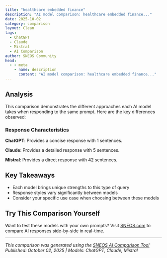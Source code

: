 ```yaml
---
title: "healthcare embedded finance"
description: "AI model comparison: healthcare embedded finance..."
date: 2025-10-02
category: comparison
layout: Clean
tags:
  - ChatGPT
  - Claude
  - Mistral
  - AI Comparison
author: SNEOS Community
head:
  - - meta
    - name: description
      content: "AI model comparison: healthcare embedded finance..."
---
```


<ChatComparison
  title="healthcare embedded finance"
  prompt="healthcare embedded finance"
  :responses='{"ChatGPT": "Healthcare embedded finance refers to the integration of financial services directly into healthcare systems, products, and patient experiences. This integration allows healthcare providers, technology platforms, and payers to offer financial solutions seamlessly alongside medical services. The goal is to improve patient access to care, enhance financial management for healthcare providers, and streamline billing and payment processes.\n\nHere are some key components and benefits of embedded finance in healthcare:\n\n### Components\n\n1. **Payment Solutions**: Integrating payment platforms that allow patients to pay for services directly through healthcare apps or portals, facilitating easier transactions.\n\n2. **Financing Options**: Providing patients with financing solutions such as payment plans, credit options, or loans to cover medical expenses, making healthcare more affordable.\n\n3. **Insurance Integration**: Embedding insurance verification processes within healthcare platforms, allowing patients to understand their coverage and costs upfront.\n\n4. **Healthcare Wallets**: Digital wallets that store payments, insurance information, and health records, enabling a seamless patient experience.\n\n5. **Billing Transparency**: Tools that help patients view, understand, and manage their medical bills in real time, reducing confusion and financial stress.\n\n6. **Health Savings Accounts (HSAs)**: Integration of HSAs that allow patients to save money tax-free for qualified medical expenses.\n\n### Benefits\n\n- **Improved Patient Access**: By offering financing options and simplified payment processes, patients are more likely to seek necessary care.\n\n- **Enhanced Patient Experience**: Streamlined billing and payment integration can reduce administrative burdens and improve satisfaction.\n\n- **Financial Stability for Providers**: With easier payment processes, healthcare providers can reduce the time and costs associated with billing and collections.\n\n- **Better Data Analytics**: Integrating financial services can lead to improved data collection and analysis, helping healthcare organizations make informed decisions.\n\n- **Increased Compliance**: Automated processes can help ensure compliance with regulations and billing standards.\n\n### Challenges\n\nWhile the benefits are significant, there are challenges to consider, such as:\n\n- **Regulatory Compliance**: Navigating the complex regulations governing financial services and healthcare.\n \n- **Data Privacy**: Ensuring patient data is protected, especially when integrating financial services.\n\n- **Technology Integration**: Successfully merging financial solutions with existing healthcare systems and technologies.\n\n- **Patient Education**: Ensuring that patients understand their options and the potential financial implications of their healthcare choices.\n\n### Trends\n\nThe landscape of healthcare embedded finance is rapidly evolving, and trends include:\n\n- **Telehealth Services**: Many telehealth platforms are starting to offer integrated payment and financing options to enhance patient accessibility.\n\n- **Wearables and Health Apps**: These technologies are being designed with embedded finance capabilities, like managing health expenses or insurance claims.\n\n- **Data-Driven Personalization**: Using patient data to offer personalized financial solutions, improving engagement and care.\n\n### Conclusion\n\nHealthcare embedded finance has the potential to transform how patients interact with financial aspects of their healthcare journeys. By creating a more seamless experience, stakeholders can improve access to care, enhance patient satisfaction, and optimize revenue cycles for healthcare providers. As the sector continues to evolve, we can expect more innovations and integrations that will further bridge the gap between healthcare and finance.", "Claude": "Healthcare embedded finance is transforming how medical services are paid for and accessed by integrating financial services directly into healthcare platforms and experiences. Here\u0027s an overview:\n\n## What is Healthcare Embedded Finance?\n\nThe seamless integration of financial products and services within healthcare platforms, enabling patients to access credit, payment plans, insurance products, and other financial tools at the point of care.\n\n## Key Applications\n\n### **Payment Solutions**\n- **Buy Now, Pay Later (BNPL)** for medical procedures\n- **Installment plans** for expensive treatments\n- **Digital wallets** integrated with patient portals\n- **Real-time payment processing** at point of service\n\n### **Lending \u0026 Credit**\n- Medical credit cards with promotional financing\n- Personal loans for elective procedures\n- Equipment financing for practices\n- Working capital solutions for healthcare providers\n\n### **Insurance Integration**\n- Embedded insurance products within telehealth platforms\n- Supplemental coverage options at checkout\n- Claims processing automation\n- Benefits verification in real-time\n\n## Benefits\n\n### **For Patients:**\n- Improved access to care regardless of immediate financial capacity\n- Transparent pricing and payment options\n- Reduced administrative burden\n- Better financial planning for healthcare expenses\n\n### **For Providers:**\n- Increased patient volume and procedure completion rates\n- Faster payment collection\n- Reduced bad debt and collection costs\n- Enhanced patient satisfaction\n\n### **For Payers:**\n- Better cost management and predictability\n- Improved member engagement\n- Streamlined claims processing\n- Enhanced data insights\n\n## Market Examples\n\n**Patient-Facing Solutions:**\n- CareCredit (medical credit card)\n- Affirm partnerships with healthcare providers\n- PayPal Credit for medical expenses\n- Apple Pay integration with health apps\n\n**Provider-Focused Solutions:**\n- Square for healthcare payment processing\n- Stripe\u0027s healthcare payment solutions\n- Flywire\u0027s healthcare payment platform\n- PatientPay\u0027s integrated billing solutions\n\n## Challenges \u0026 Considerations\n\n### **Regulatory Compliance**\n- HIPAA privacy requirements\n- State lending regulations\n- Insurance regulatory compliance\n- Consumer protection laws\n\n### **Technical Integration**\n- EHR system compatibility\n- Data security requirements\n- API standardization\n- Legacy system modernization\n\n### **Market Dynamics**\n- Provider adoption rates\n- Patient acceptance and trust\n- Competitive landscape\n- Reimbursement model changes\n\n## Future Trends\n\n**Emerging Technologies:**\n- AI-powered underwriting for medical loans\n- Blockchain for claims processing\n- IoT integration for real-time health financing\n- Predictive analytics for healthcare spending\n\n**Market Evolution:**\n- Expansion into mental health and wellness\n- Integration with employer benefits\n- Growth in elective procedure financing\n- Development of healthcare-specific credit products\n\n## Key Players\n\n**Financial Services:**\n- Traditional banks expanding into healthcare\n- Fintech companies (Affirm, Klarna, etc.)\n- Specialized healthcare lenders\n- Payment processors\n\n**Healthcare Technology:**\n- EHR vendors adding payment features\n- Telehealth platforms with embedded finance\n- Healthcare marketplaces\n- Practice management software providers\n\nThe healthcare embedded finance market is expected to grow significantly as healthcare costs rise and consumers seek more flexible payment options, while providers look for ways to improve patient access and streamline operations.", "Mistral": "Healthcare embedded finance refers to the integration of financial services directly into healthcare systems, platforms, and workflows. This concept aims to streamline financial transactions, improve patient experiences, and enhance operational efficiency within the healthcare sector. Here are some key aspects and examples of healthcare embedded finance:\n\n### Key Aspects\n\n1. **Patient Financing**:\n - **Payment Plans**: Offering flexible payment plans for patients to manage their medical expenses over time.\n - **Loans**: Providing loans specifically for medical procedures, treatments, or surgeries.\n\n2. **Insurance Integration**:\n - **Claims Processing**: Automating the submission and processing of insurance claims to reduce administrative burdens.\n - **Coverage Verification**: Real-time verification of insurance coverage to ensure patients are aware of their financial responsibilities.\n\n3. **Point-of-Care Financing**:\n - **Immediate Approval**: Providing instant financing options at the point of care to help patients cover unexpected medical costs.\n - **Transparent Pricing**: Offering clear and transparent pricing for medical services to help patients make informed decisions.\n\n4. **Provider Financing**:\n - **Revenue Cycle Management**: Integrating financial tools to manage the revenue cycle more efficiently, including billing, collections, and reimbursements.\n - **Cash Flow Management**: Providing financial services to help healthcare providers manage their cash flow, such as invoice factoring or lines of credit.\n\n5. **Digital Payments**:\n - **Mobile and Online Payments**: Enabling patients to make payments through mobile apps or online portals.\n - **Contactless Payments**: Implementing contactless payment options for in-person transactions.\n\n### Examples\n\n1. **Telehealth Platforms**:\n - Integrating payment options directly into telehealth platforms, allowing patients to pay for virtual consultations seamlessly.\n\n2. **Electronic Health Records (EHR) Systems**:\n - Embedding financial tools within EHR systems to streamline billing, insurance claims, and patient payments.\n\n3. **Healthcare Marketplaces**:\n - Offering financing options for medical services and products listed on healthcare marketplaces, making it easier for patients to access care.\n\n4. **Wearable Devices**:\n - Integrating payment capabilities into wearable health devices, allowing users to track their health and manage payments for related services.\n\n### Benefits\n\n1. **Improved Patient Experience**:\n - Simplifying the payment process and providing flexible financing options can enhance patient satisfaction and reduce financial stress.\n\n2. **Enhanced Operational Efficiency**:\n - Automating financial transactions and integrating them into existing workflows can reduce administrative burdens and improve operational efficiency.\n\n3. **Increased Access to Care**:\n - Providing financing options can make healthcare more accessible to patients who might otherwise struggle to afford necessary treatments.\n\n4. **Better Financial Management**:\n - Healthcare providers can benefit from improved cash flow management and more efficient revenue cycle processes.\n\n### Challenges\n\n1. **Regulatory Compliance**:\n - Ensuring compliance with healthcare regulations and financial regulations can be complex and requires careful planning.\n\n2. **Data Security**:\n - Protecting sensitive patient and financial data is crucial, and robust security measures must be in place.\n\n3. **Integration Complexity**:\n - Integrating financial services into existing healthcare systems can be technically challenging and may require significant investment.\n\n### Conclusion\n\nHealthcare embedded finance has the potential to transform the way financial transactions are handled within the healthcare sector, benefiting both patients and providers. By integrating financial services directly into healthcare systems, the industry can achieve greater efficiency, improved patient experiences, and better financial management. However, it is essential to address the challenges associated with regulatory compliance, data security, and technical integration to fully realize these benefits."}' 
  published-date="08:19"
/>

## Analysis

This comparison demonstrates the different approaches each AI model takes when responding to the same prompt. Here are the key differences observed:

### Response Characteristics

**ChatGPT**: Provides a concise response with 1 sentences. 

**Claude**: Provides a detailed response with 5 sentences. 

**Mistral**: Provides a direct response with 42 sentences. 

## Key Takeaways

- Each model brings unique strengths to this type of query
- Response styles vary significantly between models
- Consider your specific use case when choosing between these models

## Try This Comparison Yourself

Want to test these models with your own prompts? Visit [SNEOS.com](https://sneos.com) to compare AI responses side-by-side in real-time.

---

*This comparison was generated using the [SNEOS AI Comparison Tool](https://sneos.com)*
*Published: October 02, 2025 | Models: ChatGPT, Claude, Mistral*
